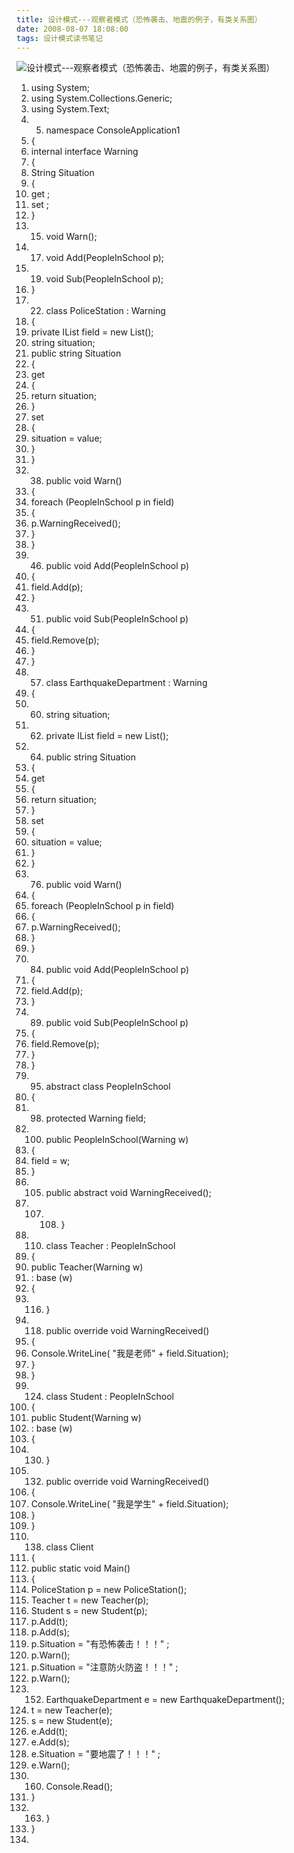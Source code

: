 ```yaml
---
title: 设计模式---观察者模式（恐怖袭击、地震的例子，有类关系图）
date: 2008-08-07 18:08:00
tags: 设计模式读书笔记
---
```

![设计模式---观察者模式（恐怖袭击、地震的例子，有类关系图）](https://p-blog.csdn.net/images/p_blog_csdn_net/cuipengfei1/EntryImages/20080807/ClassDiagram1.jpg)

  1. using  System;
  2. using  System.Collections.Generic;
  3. using  System.Text;
  4.   5. namespace  ConsoleApplication1
  6. {
  7. internal  interface  Warning
  8. {
  9. String Situation
  10. {
  11. get  ;
  12. set  ;
  13. }
  14.   15. void  Warn();
  16.   17. void  Add(PeopleInSchool p);
  18.   19. void  Sub(PeopleInSchool p);
  20. }
  21.   22. class  PoliceStation : Warning
  23. {
  24. private  IList<PeopleInSchool> field =  new  List<PeopleInSchool>();
  25. string  situation;
  26. public  string  Situation
  27. {
  28. get
  29. {
  30. return  situation;
  31. }
  32. set
  33. {
  34. situation = value;
  35. }
  36. }
  37.   38. public  void  Warn()
  39. {
  40. foreach  (PeopleInSchool p  in  field)
  41. {
  42. p.WarningReceived();
  43. }
  44. }
  45.   46. public  void  Add(PeopleInSchool p)
  47. {
  48. field.Add(p);
  49. }
  50.   51. public  void  Sub(PeopleInSchool p)
  52. {
  53. field.Remove(p);
  54. }
  55. }
  56.   57. class  EarthquakeDepartment : Warning
  58. {
  59.   60. string  situation;
  61.   62. private  IList<PeopleInSchool> field =  new  List<PeopleInSchool>();
  63.   64. public  string  Situation
  65. {
  66. get
  67. {
  68. return  situation;
  69. }
  70. set
  71. {
  72. situation = value;
  73. }
  74. }
  75.   76. public  void  Warn()
  77. {
  78. foreach  (PeopleInSchool p  in  field)
  79. {
  80. p.WarningReceived();
  81. }
  82. }
  83.   84. public  void  Add(PeopleInSchool p)
  85. {
  86. field.Add(p);
  87. }
  88.   89. public  void  Sub(PeopleInSchool p)
  90. {
  91. field.Remove(p);
  92. }
  93. }
  94.   95. abstract  class  PeopleInSchool
  96. {
  97.   98. protected  Warning field;
  99.   100. public  PeopleInSchool(Warning w)
  101. {
  102. field = w;
  103. }
  104.   105. public  abstract  void  WarningReceived();
  106.   107.   108. }
  109.   110. class  Teacher : PeopleInSchool
  111. {
  112. public  Teacher(Warning w)
  113. :  base  (w)
  114. {
  115.   116. }
  117.   118. public  override  void  WarningReceived()
  119. {
  120. Console.WriteLine(  "我是老师"  + field.Situation);
  121. }
  122. }
  123.   124. class  Student : PeopleInSchool
  125. {
  126. public  Student(Warning w)
  127. :  base  (w)
  128. {
  129.   130. }
  131.   132. public  override  void  WarningReceived()
  133. {
  134. Console.WriteLine(  "我是学生"  + field.Situation);
  135. }
  136. }
  137.   138. class  Client
  139. {
  140. public  static  void  Main()
  141. {
  142. PoliceStation p =  new  PoliceStation();
  143. Teacher t =  new  Teacher(p);
  144. Student s =  new  Student(p);
  145. p.Add(t);
  146. p.Add(s);
  147. p.Situation =  "有恐怖袭击！！！"  ;
  148. p.Warn();
  149. p.Situation =  "注意防火防盗！！！"  ;
  150. p.Warn();
  151.   152. EarthquakeDepartment e =  new  EarthquakeDepartment();
  153. t =  new  Teacher(e);
  154. s =  new  Student(e);
  155. e.Add(t);
  156. e.Add(s);
  157. e.Situation =  "要地震了！！！"  ;
  158. e.Warn();
  159.   160. Console.Read();
  161. }
  162.   163. }
  164. }
  165.
